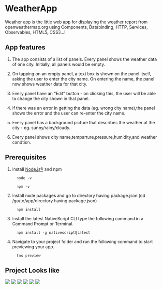 # WeatherApp
Weather app is the little web app for displaying the weather report from openweathermap.org using Components, Databinding, HTTP, Services, Observables, HTML5, CSS3...!


## App features
1. The app consists of a list of panels. Every panel shows the weather data of one city. Initially, all panels would be empty.

2. On tapping on an empty panel, a text box is shown on the panel itself, asking the user to enter the city name. On entering the name, the panel now shows weather data for that city.

3. Every panel have an “Edit” button - on clicking this, the user will be able to change the city shown in that panel. 

4. If there was an error in getting the data (eg. wrong city name),the panel shows the error and the user can re-enter the city name.

5. Every panel has a background picture that describes the weather at the city - eg. sunny/rainy/cloudy.

6. Every panel shows city name,temparture,pressure,humidity,and weather condtion.


## Prerequisites  
1. Install [Node.js®](https://nodejs.org/en/download) and npm
    ```
      node -v 
      
      npm -v
    ``` 
2. Install node packages and go to directory having package.json (cd /go/to/app/directory having package.json)
    ```
      npm install
    ```
3. Install the latest NativeScript CLI type the following command in a Command Prompt or Terminal.
    ```
      npm install -g nativescript@latest
    ```
4. Navigate to your project folder and run the following command to start previewing your app.
    ```
      tns preview
    ```
    
 ## Project Looks like  
![](HelloWorld/src/app/images/1.PNG)
![](HelloWorld/src/app/images/2.PNG)
![](HelloWorld/src/app/images/3.PNG)
![](HelloWorld/src/app/images/4.PNG)
![](HelloWorld/src/app/images/5.PNG)
![](HelloWorld/src/app/images/6.PNG)
